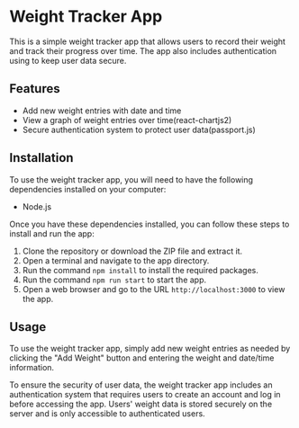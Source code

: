 # Weight Tracker App

This is a simple weight tracker app that allows users to record their weight and track their progress over time. The app also includes authentication using to keep user data secure.

## Features

- Add new weight entries with date and time
- View a graph of weight entries over time(react-chartjs2)
- Secure authentication system to protect user data(passport.js)

## Installation

To use the weight tracker app, you will need to have the following dependencies installed on your computer:

- Node.js

Once you have these dependencies installed, you can follow these steps to install and run the app:

1. Clone the repository or download the ZIP file and extract it.
2. Open a terminal and navigate to the app directory.
3. Run the command `npm install` to install the required packages.
4. Run the command `npm run start` to start the app.
5. Open a web browser and go to the URL `http://localhost:3000` to view the app.

## Usage

To use the weight tracker app, simply add new weight entries as needed by clicking the "Add Weight" button and entering the weight and date/time information.


To ensure the security of user data, the weight tracker app includes an authentication system that requires users to create an account and log in before accessing the app. Users' weight data is stored securely on the server and is only accessible to authenticated users.


